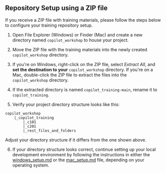 ## Repository Setup using a ZIP file

If you receive a ZIP file with training materials, please follow the steps below to configure your training repository setup.

1. Open File Explorer (Windows) or Finder (Mac) and create a new directory named `copilot_workshop` to house your project.

2. Move the ZIP file with the training materials into the newly created `copilot_workshop` directory.

3. If you're on Windows, right-click on the ZIP file, select *Extract All*, and **set the destination to your** `copilot_workshop` directory.
If you're on a Mac, double-click the ZIP file to extract the files into the `copilot_workshop` directory.

4. If the extracted directory is named `copilot_training-main`, rename it to `copilot_training`.

5. Verify your project directory structure looks like this:
```ssh
copilot_workshop
    |_copilot_training
        |_c101
        |_c201
        |_rest_files_and_folders
```
Adjust your directory structure if it differs from the one shown above.

6. If your directory structure looks correct, continue setting up your local development environment by following the instructions in either the [windows_setup.md](./windows_setup.md) or the [mac_setup.md](./mac_setup.md) file, depending on your operating system.
